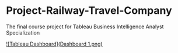 # Project-Railway-Travel-Company
The final course project for Tableau Business Intelligence Analyst Specialization

[![Tableau Dashboard](Dashboard 1.png)](https://public.tableau.com/views/RailwayTravelCompanyAnalysis_17286656449670/Dashboard1?:language=en-US&:sid=&:redirect=auth&:display_count=n&:origin=viz_share_link)